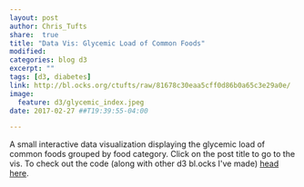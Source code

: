 ```yaml
---
layout: post
author: Chris_Tufts
share:  true
title: "Data Vis: Glycemic Load of Common Foods"
modified:
categories: blog d3
excerpt: ""
tags: [d3, diabetes]
link: http://bl.ocks.org/ctufts/raw/81678c30eaa5cff0d86b0a65c3e29a0e/
image:
  feature: d3/glycemic_index.jpeg
date: 2017-02-27 ##T19:39:55-04:00

---
```


A small interactive data visualization displaying the glycemic load of
common foods grouped by food category. Click on the post title to go to the
vis. To check out the code (along with other d3 bl.ocks I've made)
[head here](https://bl.ocks.org/ctufts).

[jekyll-gh]: https://github.com/jekyll/jekyll
[jekyll]:    http://jekyllrb.com
